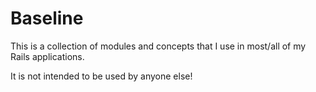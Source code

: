 # Baseline

This is a collection of modules and concepts that I use in most/all of my Rails applications.

It is not intended to be used by anyone else!
